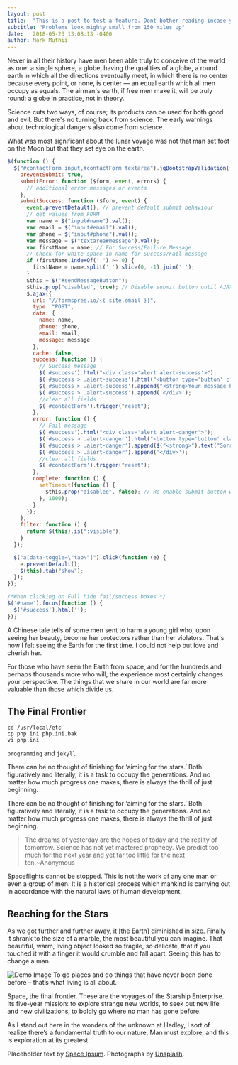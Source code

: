 ```yaml
---
layout: post
title:  "This is a post to test a feature. Dont bother reading incase you stumble upon it"
subtitle: "Problems look mighty small from 150 miles up"
date:   2018-05-23 13:08:13 -0400
author: Mark Muthii
---
```


<p>Never in all their history have men been able truly to conceive of the world as one: a single sphere, a globe, having the qualities of a globe, a round earth in which all the directions eventually meet, in which there is no center because every point, or none, is center — an equal earth which all men occupy as equals. The airman's earth, if free men make it, will be truly round: a globe in practice, not in theory.</p>

<p>Science cuts two ways, of course; its products can be used for both good and evil. But there's no turning back from science. The early warnings about technological dangers also come from science.</p>

<p>What was most significant about the lunar voyage was not that man set foot on the Moon but that they set eye on the earth.</p>

```javascript
$(function () {
  $("#contactForm input,#contactForm textarea").jqBootstrapValidation({
    preventSubmit: true,
    submitError: function ($form, event, errors) {
      // additional error messages or events
    },
    submitSuccess: function ($form, event) {
      event.preventDefault(); // prevent default submit behaviour
      // get values from FORM
      var name = $("input#name").val();
      var email = $("input#email").val();
      var phone = $("input#phone").val();
      var message = $("textarea#message").val();
      var firstName = name; // For Success/Failure Message
      // Check for white space in name for Success/Fail message
      if (firstName.indexOf(' ') >= 0) {
        firstName = name.split(' ').slice(0, -1).join(' ');
      }
      $this = $("#sendMessageButton");
      $this.prop("disabled", true); // Disable submit button until AJAX call is complete to prevent duplicate messages
      $.ajax({
        url: "//formspree.io/{{ site.email }}",
        type: "POST",
        data: {
          name: name,
          phone: phone,
          email: email,
          message: message
        },
        cache: false,
        success: function () {
          // Success message
          $('#success').html("<div class='alert alert-success'>");
          $('#success > .alert-success').html("<button type='button' class='close' data-dismiss='alert' aria-hidden='true'>&times;").append("</button>");
          $('#success > .alert-success').append("<strong>Your message has been sent. </strong>");
          $('#success > .alert-success').append('</div>');
          //clear all fields
          $('#contactForm').trigger("reset");
        },
        error: function () {
          // Fail message
          $('#success').html("<div class='alert alert-danger'>");
          $('#success > .alert-danger').html("<button type='button' class='close' data-dismiss='alert' aria-hidden='true'>&times;").append("</button>");
          $('#success > .alert-danger').append($("<strong>").text("Sorry " + firstName + ", it seems that my mail server is not responding. Please try again later!"));
          $('#success > .alert-danger').append('</div>');
          //clear all fields
          $('#contactForm').trigger("reset");
        },
        complete: function () {
          setTimeout(function () {
            $this.prop("disabled", false); // Re-enable submit button when AJAX call is complete
          }, 1000);
        }
      });
    },
    filter: function () {
      return $(this).is(":visible");
    }
  });

  $("a[data-toggle=\"tab\"]").click(function (e) {
    e.preventDefault();
    $(this).tab("show");
  });
});

/*When clicking on Full hide fail/success boxes */
$('#name').focus(function () {
  $('#success').html('');
});
```

<p>A Chinese tale tells of some men sent to harm a young girl who, upon seeing her beauty, become her protectors rather than her violators. That's how I felt seeing the Earth for the first time. I could not help but love and cherish her.</p>

<p>For those who have seen the Earth from space, and for the hundreds and perhaps thousands more who will, the experience most certainly changes your perspective. The things that we share in our world are far more valuable than those which divide us.</p>

<h2 class="section-heading">The Final Frontier</h2>

<pre class="command-line" data-user="root" data-host="localhost"><code class="language-bash">cd /usr/local/etc
cp php.ini php.ini.bak
vi php.ini</code></pre>

`programming` and `jekyll`

<p>There can be no thought of finishing for ‘aiming for the stars.’ Both figuratively and literally, it is a task to occupy the generations. And no matter how much progress one makes, there is always the thrill of just beginning.</p>

<p>There can be no thought of finishing for ‘aiming for the stars.’ Both figuratively and literally, it is a task to occupy the generations. And no matter how much progress one makes, there is always the thrill of just beginning.</p>

<blockquote class="blockquote">The dreams of yesterday are the hopes of today and the reality of tomorrow. Science has not yet mastered prophecy. We predict too much for the next year and yet far too little for the next ten.<span class="author">~Anonymous</span></blockquote>

<p>Spaceflights cannot be stopped. This is not the work of any one man or even a group of men. It is a historical process which mankind is carrying out in accordance with the natural laws of human development.</p>

<h2 class="section-heading">Reaching for the Stars</h2>

<p>As we got further and further away, it [the Earth] diminished in size. Finally it shrank to the size of a marble, the most beautiful you can imagine. That beautiful, warm, living object looked so fragile, so delicate, that if you touched it with a finger it would crumble and fall apart. Seeing this has to change a man.</p>

<img class="img-fluid" src="https://source.unsplash.com/Mn9Fa_wQH-M/800x450" alt="Demo Image">
<span class="caption text-muted">To go places and do things that have never been done before – that’s what living is all about.</span>

<p>Space, the final frontier. These are the voyages of the Starship Enterprise. Its five-year mission: to explore strange new worlds, to seek out new life and new civilizations, to boldly go where no man has gone before.</p>

<p>As I stand out here in the wonders of the unknown at Hadley, I sort of realize there’s a fundamental truth to our nature, Man must explore, and this is exploration at its greatest.</p>

<p>Placeholder text by <a href="http://spaceipsum.com/">Space Ipsum</a>. Photographs by <a href="https://unsplash.com/">Unsplash</a>.</p>
